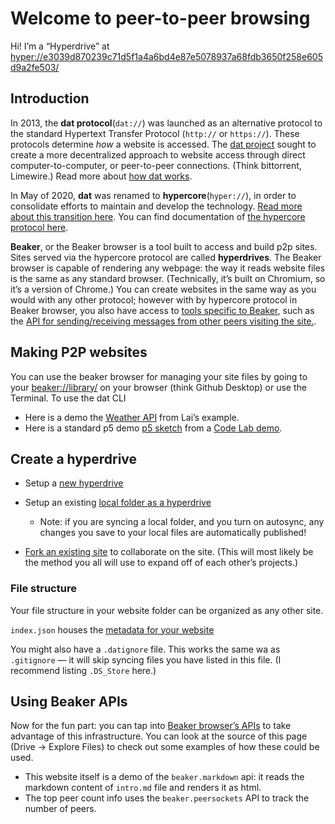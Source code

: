 # Welcome to peer-to-peer browsing

Hi! I’m a “Hyperdrive” at [hyper://e3039d870239c71d5f1a4a6bd4e87e5078937a68fdb3650f258e605d9a2fe503/](hyper://e3039d870239c71d5f1a4a6bd4e87e5078937a68fdb3650f258e605d9a2fe503/)

## Introduction

In 2013, the **dat protocol**(`dat://`) was launched as an alternative protocol to the standard Hypertext Transfer Protocol (`http://` or `https://`). These protocols determine _how_ a website is accessed. The [dat project](https://docs.datproject.org/) sought to create a more decentralized approach to website access through direct computer-to-computer, or peer-to-peer connections. (Think bittorrent, Limewire.) Read more about [how dat works](https://datprotocol.github.io/how-dat-works/#introduction).

In May of 2020, **dat** was renamed to **hypercore**(`hyper://`), in order to consolidate efforts to maintain and develop the technology. [Read more about this transition here](https://blog.datproject.org/2020/05/15/dat-protocol-renamed-hypercore-protocol/). You can find documentation of [the hypercore protocol here](https://hypercore-protocol.org/).

**Beaker**, or the Beaker browser is a tool built to access and build p2p sites. Sites served via the hypercore protocol are called **hyperdrives**. The Beaker browser is capable of rendering any webpage: the way it reads website files is the same as any standard browser. (Technically, it’s built on Chromium, so it’s a version of Chrome.) You can create websites in the same way as you would with any other protocol; however with by hypercore protocol in Beaker browser, you also have access to [tools specific to Beaker](https://docs.beakerbrowser.com/#apis), such as the [API for sending/receiving messages from other peers visiting the site.](https://docs.beakerbrowser.com/apis/beaker.peersockets).


## Making P2P websites

You can use the beaker browser for managing your site files by going to  your [beaker://library/](beaker://library/) on your browser (think Github Desktop) or use the Terminal. To use the dat CLI

- Here is a demo the [Weather API](weather.html) from Lai’s example.
- Here is a standard p5 demo [p5 sketch](sketch.html) from a [Code Lab demo](https://github.com/RISD-Code-Lab/cl-spring2020/tree/master/session-07).

## Create a hyperdrive

- Setup a [new hyperdrive](https://docs.beakerbrowser.com/beginner/creating-new-hyperdrives)

- Setup an existing [local folder as a hyperdrive](https://docs.beakerbrowser.com/intermediate/syncing-with-folders) 
	- Note: if you are syncing a local folder, and you turn on autosync, any changes you save to your local files are automatically published! 

- [Fork an existing site](https://docs.beakerbrowser.com/advanced/forking-hyperdrives) to collaborate on the site. (This will most likely be the method you all will use to expand off of each other’s projects.)


### File structure

Your file structure in your website folder can be organized as any other site.

`index.json` houses the [metadata for your website](https://docs.beakerbrowser.com/developers/index.json-manifest)

You might also have a `.datignore` file. This works the  same wa as `.gitignore` — it will skip syncing files you have listed in this file. (I recommend listing `.DS_Store`  here.)


## Using Beaker APIs

Now for the fun part: you can tap into [Beaker browser’s APIs](https://docs.beakerbrowser.com/#apis) to take advantage of this infrastructure. You can look  at the source of this page (Drive  -> Explore Files) to check out  some examples  of how these could be used.

-  This website itself is a demo of the `beaker.markdown` api: it reads the markdown  content of `intro.md` file and renders it as html.
- The top peer count info  uses the `beaker.peersockets` API to track the number of peers. 

